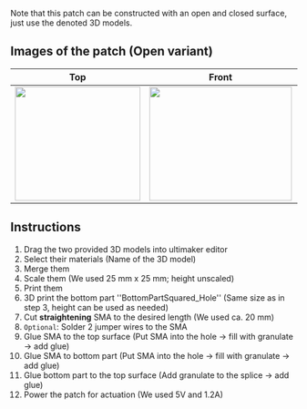 Note that this patch can be constructed with an open and closed surface, just use the denoted 3D models.

## Images of the patch (Open variant)

Top            |  Front |   Whole patch | Actuated
:-------------------------:|:-------------------------:|:-------------------------:|:-------------------------:
<img src="https://user-images.githubusercontent.com/82590951/185866174-cfb74199-8ff9-423d-9193-f0ce9f94f398.png" width="220" height="200" />|<img src="https://user-images.githubusercontent.com/82590951/185867287-31352c41-3bcc-49f2-8f81-afc5897aaf8b.png" width="250" height="200" />|<img src="https://user-images.githubusercontent.com/82590951/185866053-a7208b5c-411e-45e0-8e22-30c1c4171f88.png" width="250" height="200" />|<img src="https://user-images.githubusercontent.com/82590951/185868423-08c30c73-1b52-4b68-ac68-b1c232174d20.png" width="250" height="200" />

## Instructions

1. Drag the two provided 3D models into ultimaker editor
2. Select their materials (Name of the 3D model)
3. Merge them
4. Scale them (We used 25 mm x 25 mm; height unscaled)
5. Print them
6. 3D print the bottom part ''BottomPartSquared_Hole'' (Same size as in step 3, height can be used as needed)
7. Cut **straightening** SMA to the desired length (We used ca. 20 mm)
8. `Optional`: Solder 2 jumper wires to the SMA
9. Glue SMA to the top surface (Put SMA into the hole &#8594; fill with granulate &#8594; add glue)
10. Glue SMA to bottom part (Put SMA into the hole &#8594; fill with granulate &#8594; add glue)
11. Glue bottom part to the top surface (Add granulate to the splice &#8594; add glue)
12. Power the patch for actuation (We used 5V and 1.2A)
